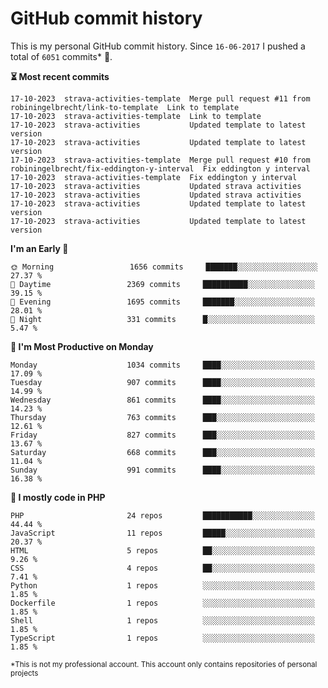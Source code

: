 # GitHub commit history
This is my personal GitHub commit history. Since <!--START_SECTION:first-commit-date-->`16-06-2017`<!--END_SECTION:first-commit-date--> I pushed a total of <!--START_SECTION:total-commit-count-->`6051`<!--END_SECTION:total-commit-count--> commits* 🎉.

<!--START_SECTION:most-recent-commits-->
**⏳ Most recent commits**
                                        
```text
17-10-2023  strava-activities-template  Merge pull request #11 from robiningelbrecht/link-to-template  Link to template
17-10-2023  strava-activities-template  Link to template
17-10-2023  strava-activities           Updated template to latest version
17-10-2023  strava-activities           Updated template to latest version
17-10-2023  strava-activities-template  Merge pull request #10 from robiningelbrecht/fix-eddington-y-interval  Fix eddington y interval
17-10-2023  strava-activities-template  Fix eddington y interval
17-10-2023  strava-activities           Updated strava activities
17-10-2023  strava-activities           Updated strava activities
17-10-2023  strava-activities           Updated template to latest version
17-10-2023  strava-activities           Updated template to latest version
```
<!--END_SECTION:most-recent-commits-->  

<!--START_SECTION:commits-per-day-time-->
**I&#039;m an Early 🐤**

```text
🌞 Morning                 1656 commits     ███████░░░░░░░░░░░░░░░░░░   27.37 %
🌆 Daytime                 2369 commits     ██████████░░░░░░░░░░░░░░░   39.15 %
🌃 Evening                 1695 commits     ███████░░░░░░░░░░░░░░░░░░   28.01 %
🌙 Night                   331 commits      █░░░░░░░░░░░░░░░░░░░░░░░░   5.47 %
```
<!--END_SECTION:commits-per-day-time-->  

<!--START_SECTION:commits-per-weekday-->
**📅 I&#039;m Most Productive on Monday**

```text
Monday                    1034 commits     ████░░░░░░░░░░░░░░░░░░░░░   17.09 %
Tuesday                   907 commits      ████░░░░░░░░░░░░░░░░░░░░░   14.99 %
Wednesday                 861 commits      ████░░░░░░░░░░░░░░░░░░░░░   14.23 %
Thursday                  763 commits      ███░░░░░░░░░░░░░░░░░░░░░░   12.61 %
Friday                    827 commits      ███░░░░░░░░░░░░░░░░░░░░░░   13.67 %
Saturday                  668 commits      ███░░░░░░░░░░░░░░░░░░░░░░   11.04 %
Sunday                    991 commits      ████░░░░░░░░░░░░░░░░░░░░░   16.38 %
```
<!--END_SECTION:commits-per-weekday-->  

<!--START_SECTION:repos-per-language-->
**💬 I mostly code in PHP**

```text
PHP                       24 repos         ███████████░░░░░░░░░░░░░░   44.44 %
JavaScript                11 repos         █████░░░░░░░░░░░░░░░░░░░░   20.37 %
HTML                      5 repos          ██░░░░░░░░░░░░░░░░░░░░░░░   9.26 %
CSS                       4 repos          ██░░░░░░░░░░░░░░░░░░░░░░░   7.41 %
Python                    1 repos          ░░░░░░░░░░░░░░░░░░░░░░░░░   1.85 %
Dockerfile                1 repos          ░░░░░░░░░░░░░░░░░░░░░░░░░   1.85 %
Shell                     1 repos          ░░░░░░░░░░░░░░░░░░░░░░░░░   1.85 %
TypeScript                1 repos          ░░░░░░░░░░░░░░░░░░░░░░░░░   1.85 %
```
<!--END_SECTION:repos-per-language-->  

<sub>*This is not my professional account. This account only contains repositories of personal projects</sub>
